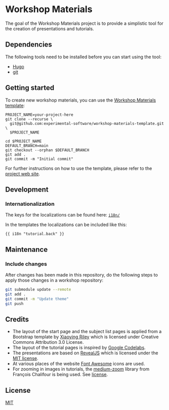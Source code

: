# Workshop Materials

The goal of the Workshop Materials project is to provide a simplistic tool for the creation of presentations and tutorials.

## Dependencies

The following tools need to be installed before you can start using the tool:

- [Hugo](https://gohugo.io/getting-started/quick-start/)
- [git](https://git-scm.com/downloads)

## Getting started

To create new workshop materials, you can use the [Workshop Materials template](https://github.com/experimental-software/workshop-materials-template):

```
PROJECT_NAME=your-project-here
git clone --recurse \
  git@github.com:experimental-software/workshop-materials-template.git \
  $PROJECT_NAME
  
cd $PROJECT_NAME
DEFAULT_BRANCH=main
git checkout --orphan $DEFAULT_BRANCH
git add .
git commit -m "Initial commit"
```

For further instructions on how to use the template, please refer to the [project web site](https://experimental-software.github.io/workshop-materials).

## Development

### Internationalization

The keys for the localizations can be found here: [`i18n/`](./i18n)

In the templates the localizations can be included like this:

```
{{ i18n "tutorial.back" }}
```

## Maintenance

### Include changes

After changes has been made in this repository, do the following steps to apply those changes in a workshop repository:

```bash
git submodule update --remote
git add .
git commit -m "Update theme"
git push 
```

## Credits

- The layout of the start page and the subject list pages is applied from a Bootstrap template by [Xiaoying Riley](https://themes.3rdwavemedia.com/) which is licensed under Creative Commons Attribution 3.0 License.
- The layout of the tutorial pages is inspired by [Google Codelabs](https://github.com/googlecodelabs/tools).
- The presentations are based on [RevealJS](https://revealjs.com/) which is licensed under the [MIT license](https://github.com/hakimel/reveal.js/blob/master/LICENSE).
- At various places of the website [Font Awesome](https://fontawesome.com/) icons are used.
- For zooming in images in tutorials, the [medium-zoom](https://github.com/francoischalifour/medium-zoom) library from François Chalifour is being used. See [license](./3rd-party/LICENSE_MEDIUM_ZOOM).

## License

[MIT](./LICENSE)
